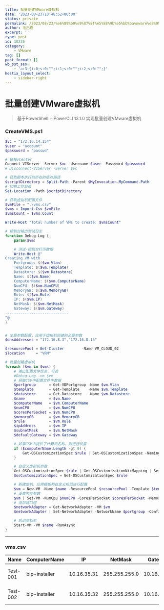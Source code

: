 ```yaml
---
title: 批量创建VMware虚拟机
date: '2023-08-23T10:48:52+00:00'
status: private
permalink: /2023/08/23/%e6%89%b9%e9%87%8f%e5%88%9b%e5%bb%bavmware%e8%99%9a%e6%8b%9f%e6%9c%ba
author: 毛巳煜
excerpt: ''
type: post
id: 10226
category:
    - VMware
tag: []
post_format: []
wb_sst_seo:
    - 'a:3:{i:0;s:0:"";i:1;s:0:"";i:2;s:0:"";}'
hestia_layout_select:
    - sidebar-right
---
```

批量创建VMware虚拟机
=============

> 基于PowerShell + PowerCLI 13.1.0 实现批量创建VMware虚拟机

### CreateVMS.ps1

```powershell
$vc = "172.16.14.154"
$user = "account"
$password = "passwd"

# 链接vCenter
Connect-VIServer -Server $vc -Username $user -Password $password
# Disconnect-VIServer -Server $vc

# 获取脚本执行时所在的绝对路径
$scriptDirectory = Split-Path -Parent $MyInvocation.MyCommand.Path
# 切换工作目录
Set-Location -Path $scriptDirectory

# 获取虚拟机配置文件
$vmFile = ".\vms.csv"
$vms = Import-Csv $vmFile
$vmsCount = $vms.Count

Write-Host "Total number of VMs to create: $vmsCount"

# 控制台输出测试日志
function Debug-Log {
    param($vm)

    # 测试-控制台打印数据
    Write-Host @"
Creating VM with
    Portgroup: $($vm.Vlan)
    Template: $($vm.Template)
    Datastore: $($vm.Datastore)
    Name: $($vm.Name)
    ComputerName: $($vm.ComputerName)
    NumCPU: $($vm.NumCPU)
    MemoryGB: $($vm.MemoryGB)
    Rule: $($vm.Rule)
    IP: $($vm.IP)
    NetMask: $($vm.NetMask)
    Gateway: $($vm.Gateway)
-----------------------------
"@
}


# 全局参数配置，应用于虚拟机创建的必要参数
$dnsAddresses = "172.16.8.3","172.16.8.13"

$resourcePool = Get-Cluster        -Name VM_CLOUD_02
$location     = "VRM"

# 批量创建虚拟机
foreach ($vm in $vms) {
    # 输出配置文件信息，可选
    #Debug-Log -vm $vm
    # 获取CSV中配置文件中数据
    $portgroup      = Get-VDPortgroup -Name $vm.Vlan
    $template       = Get-Template    -Name $vm.Template
    $datastore      = Get-Datastore   -Name $vm.Datastore
    $name           = $vm.Name
    $computerName   = $vm.ComputerName
    $numCPU         = $vm.NumCPU
    $coresPerSocket = $vm.NumCPU
    $memoryGB       = $vm.MemoryGB
    $rule           = $vm.Rule
    $ipAddress      = $vm.IP
    $subnetMask     = $vm.NetMask
    $defaultGateway = $vm.Gateway

    # 如果CSV中提供了计算机名称，则进行设置
    if ($computerName.Length -gt 0) {
        Get-OSCustomizationSpec $rule | Set-OSCustomizationSpec -NamingScheme fixed -NamingPrefix $computerName
    }

    # 自定义虚拟机参数
    Get-OSCustomizationSpec $rule | Get-OSCustomizationNicMapping | Set-OSCustomizationNicMapping -IpMode 'UseStaticIP' -IpAddress $ipAddress -SubnetMask $subnetMask -DefaultGateway $defaultGateway
    $osCustomizationSpec = Get-OSCustomizationSpec $rule

    # 新建虚机，应用模板和自定义规范进行配置
    $vm = New-VM -Name $name -ResourcePool $resourcePool -Template $template -Datastore $datastore -Location $location -OSCustomizationSpec $osCustomizationSpec
    # 设置内存参数
    $vm | Set-VM -NumCpu $numCPU -CoresPerSocket $coresPerSocket -MemoryGB $memoryGB -Confirm:$false
    # 添加端口组
    $networkAdapter = Get-NetworkAdapter -VM $vm
    $networkAdapter | Set-NetworkAdapter -NetworkName $portgroup -Confirm:$false

    # 启动虚拟机
    Start-VM -VM $name -RunAsync
}


```

- - - - - -

### vms.csv

<table><thead><tr><th>Name</th><th>ComputerName</th><th>IP</th><th>NetMask</th><th>Gateway</th><th>NumCPU</th><th>MemoryGB</th><th>Vlan</th><th>Datastore</th><th>Template</th><th>Rule</th></tr></thead><tbody><tr><td>Test-001</td><td>bip-installer</td><td>10.16.35.31</td><td>255.255.255.0</td><td>10.16.35.30</td><td>8</td><td>32</td><td>NSX-Seg-vlan11</td><td>Datastore\_data-vol20</td><td>Template-CentOS\_7.6\_Server\_x86\_64</td><td>Rule\_Linux</td></tr><tr><td>Test-002</td><td>bip-installer</td><td>10.16.35.32</td><td>255.255.255.0</td><td>10.16.35.30</td><td>16</td><td>32</td><td>NSX-Seg-vlan11</td><td>Datastore\_data-vol20</td><td>Template-CentOS\_7.6\_Server\_x86\_64</td><td>Rule\_Linux</td></tr></tbody></table>